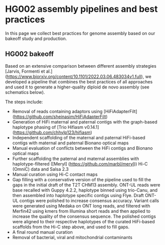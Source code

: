 # HG002 assembly pipelines and best practices
In this page we collect best practices for genome assembly based on our bakeoff study and production.

## HG002 bakeoff

Based on an extensive comparison between different assembly strategies [Jarvis, Formenti et al.] (https://www.biorxiv.org/content/10.1101/2022.03.06.483034v1.full), we developed a pipeline that combines the best practices of all approaches and used it to generate a higher-quality diploid de novo assembly (see schematics below).

The steps include:
- Removal of reads containing adaptors using [HiFiAdapterFilt] (https://github.com/sheinasim/HiFiAdapterFilt)
- Generation of HiFi maternal and paternal contigs with the graph-based haplotype phasing of [Trio Hifiasm v0.14.1] (https://github.com/chhylp123/hifiasm)
- Independent scaffolding of the maternal and paternal HiFi-based contigs with maternal and paternal Bionano optical maps
- Manual evaluation of conflicts between the HiFi contigs and Bionano optical maps 
- Further scaffolding the paternal and maternal assemblies with haplotype-filtered ([Meryl] (https://github.com/marbl/meryl)) Hi-C (OmniC) data and Salsa 2.3
- Manual curation using Hi-C contact maps
- Gap filling with a conservative version of the pipeline used to fill the gaps in the initial draft of the T2T CHM13 assembly. ONT-UL reads were base recalled with Guppy 4.2.2, haplotype binned using trio-Canu, and then assembled into haplotype specific contigs using Flye. Draft ONT-UL contigs were polished to increase consensus accuracy. Variant calls were generated using Medaka on ONT long reads, and filtered with Merfin42 using kmers from Illumina short reads and then applied to increase the quality of the consensus sequence. The polished contigs were aligned to their respective haplotypes of the curated HiFi-based scaffolds from the Hi-C step above, and used to fill gaps.
- A final round manual curation 
- Removal of bacterial, viral and mitochondrial contaminants